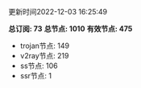 更新时间2022-12-03 16:25:49

**总订阅: 73**
**总节点: 1010**
**有效节点: 475**
- trojan节点: 149
- v2ray节点: 219
- ss节点: 106
- ssr节点: 1
